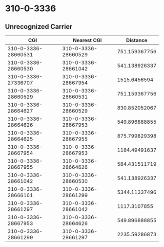 # 310-0-3336
## Unrecognized Carrier


| CGI | Nearest CGI | Distance |
|-----|-------------|----------|
| 310-0-3336-28660531 | 310-0-3336-28660529 | 751.159367756 |
| 310-0-3336-28660530 | 310-0-3336-28661042 | 541.138926337 |
| 310-0-3336-27336707 | 310-0-3336-28667954 | 1515.6456594 |
| 310-0-3336-28660529 | 310-0-3336-28660531 | 751.159367756 |
| 310-0-3336-28664627 | 310-0-3336-28660529 | 830.852052067 |
| 310-0-3336-28664626 | 310-0-3336-28667953 | 549.896888855 |
| 310-0-3336-28664625 | 310-0-3336-28667955 | 875.799829398 |
| 310-0-3336-28667954 | 310-0-3336-28667953 | 1184.49491637 |
| 310-0-3336-28667955 | 310-0-3336-28664626 | 584.431511719 |
| 310-0-3336-28661042 | 310-0-3336-28660530 | 541.138926337 |
| 310-0-3336-28666161 | 310-0-3336-28661299 | 5344.11337496 |
| 310-0-3336-28661297 | 310-0-3336-28661042 | 1117.3107855 |
| 310-0-3336-28667953 | 310-0-3336-28664626 | 549.896888855 |
| 310-0-3336-28661299 | 310-0-3336-28661297 | 2235.59286873 |

